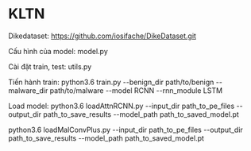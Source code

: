# KLTN
Dikedataset: https://github.com/iosifache/DikeDataset.git

Cấu hình của model: model.py

Cài đặt train, test: utils.py

Tiến hành train: python3.6 train.py --benign_dir path/to/benign --malware_dir path/to/malware --model RCNN --rnn_module LSTM

Load model: python3.6 loadAttnRCNN.py --input_dir path_to_pe_files --output_dir path_to_save_results --model_path path_to_saved_model.pt 

python3.6 loadMalConvPlus.py --input_dir path_to_pe_files --output_dir path_to_save_results --model_path path_to_saved_model.pt 
